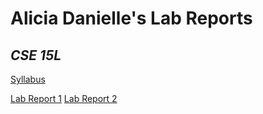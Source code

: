 # Alicia Danielle's Lab Reports
## *CSE 15L*

[Syllabus](https://sites.google.com/eng.ucsd.edu/cse-15l-spring-2022/schedule)

[Lab Report 1](https://aliciadaniellet.github.io/cse15l-lab-reports/lab-report-1-week-2)
[Lab Report 2](https://aliciadaniellet.github.io/cse15l-lab-reports/lab-report-2-week-4)
